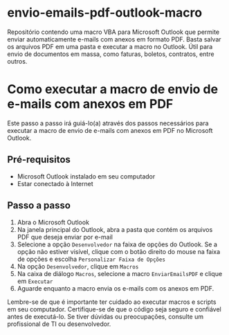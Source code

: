 
# envio-emails-pdf-outlook-macro
Repositório contendo uma macro VBA para Microsoft Outlook que permite enviar automaticamente e-mails com anexos em formato PDF. Basta salvar os arquivos PDF em uma pasta e executar a macro no Outlook. Útil para envio de documentos em massa, como faturas, boletos, contratos, entre outros.

# Como executar a macro de envio de e-mails com anexos em PDF

Este passo a passo irá guiá-lo(a) através dos passos necessários para executar a macro de envio de e-mails com anexos em PDF no Microsoft Outlook.

## Pré-requisitos

- Microsoft Outlook instalado em seu computador
- Estar conectado à Internet

## Passo a passo

1. Abra o Microsoft Outlook
2. Na janela principal do Outlook, abra a pasta que contém os arquivos PDF que deseja enviar por e-mail
3. Selecione a opção `Desenvolvedor` na faixa de opções do Outlook. Se a opção não estiver visível, clique com o botão direito do mouse na faixa de opções e escolha `Personalizar Faixa de Opções`
4. Na opção `Desenvolvedor`, clique em `Macros`
5. Na caixa de diálogo `Macros`, selecione a macro `EnviarEmailsPDF` e clique em `Executar`
6. Aguarde enquanto a macro envia os e-mails com os anexos em PDF.

Lembre-se de que é importante ter cuidado ao executar macros e scripts em seu computador. Certifique-se de que o código seja seguro e confiável antes de executá-lo. Se tiver dúvidas ou preocupações, consulte um profissional de TI ou desenvolvedor.

